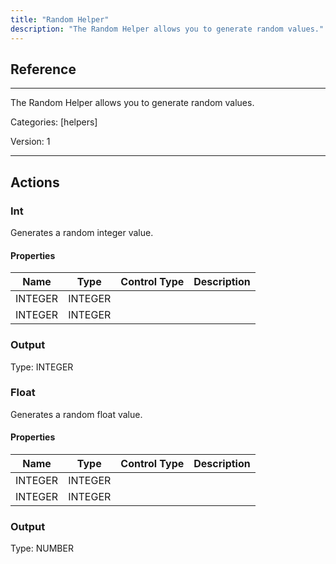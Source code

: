 ```yaml
---
title: "Random Helper"
description: "The Random Helper allows you to generate random values."
---
```

## Reference
<hr />

The Random Helper allows you to generate random values.


Categories: [helpers]


Version: 1

<hr />






## Actions


### Int
Generates a random integer value.

#### Properties

|      Name      |     Type     |     Control Type     |     Description     |
|:--------------:|:------------:|:--------------------:|:-------------------:|
| INTEGER | INTEGER  |
| INTEGER | INTEGER  |


### Output



Type: INTEGER







### Float
Generates a random float value.

#### Properties

|      Name      |     Type     |     Control Type     |     Description     |
|:--------------:|:------------:|:--------------------:|:-------------------:|
| INTEGER | INTEGER  |
| INTEGER | INTEGER  |


### Output



Type: NUMBER







